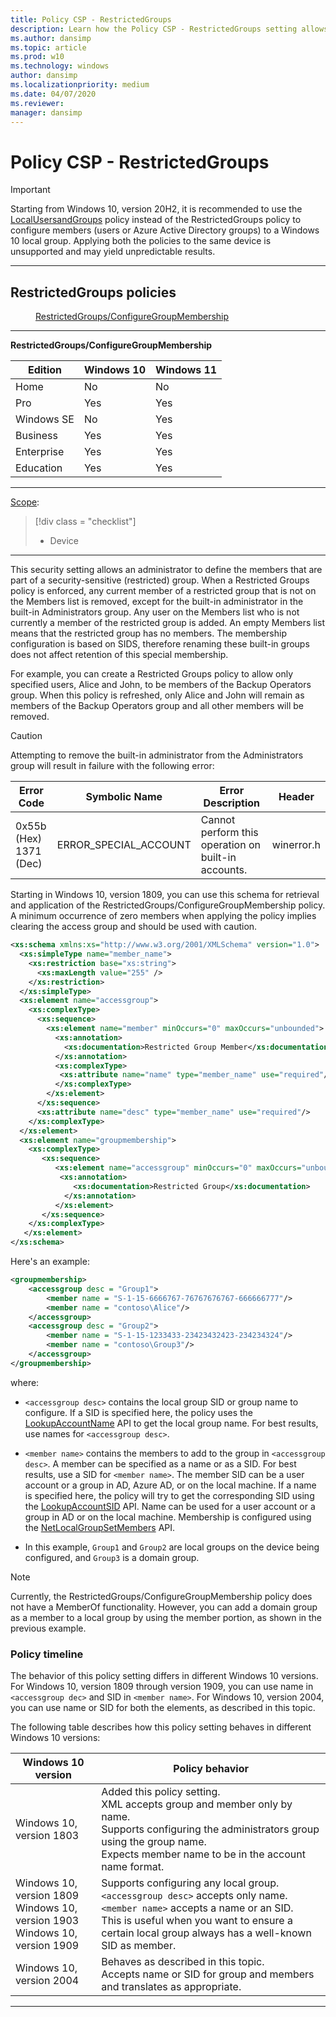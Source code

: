 ```yaml
---
title: Policy CSP - RestrictedGroups
description: Learn how the Policy CSP - RestrictedGroups setting allows an administrator to define the members that are part of a security-sensitive (restricted) group.
ms.author: dansimp
ms.topic: article
ms.prod: w10
ms.technology: windows
author: dansimp
ms.localizationpriority: medium
ms.date: 04/07/2020
ms.reviewer: 
manager: dansimp
---
```


# Policy CSP - RestrictedGroups

> [!IMPORTANT]
> Starting from Windows 10, version 20H2, it is recommended to use the [LocalUsersandGroups](policy-csp-localusersandgroups.md) policy instead of the RestrictedGroups policy to configure members (users or Azure Active Directory groups) to a Windows 10 local group. Applying both the policies to the same device is unsupported and may yield unpredictable results.


<hr/>

<!--Policies-->
## RestrictedGroups policies  

<dl>
  <dd>
    <a href="#restrictedgroups-configuregroupmembership">RestrictedGroups/ConfigureGroupMembership</a>
  </dd>
</dl>


<hr/>

<!--Policy-->
<a href="" id="restrictedgroups-configuregroupmembership"></a>**RestrictedGroups/ConfigureGroupMembership**  

<!--SupportedSKUs-->

|Edition|Windows 10|Windows 11|
|--- |--- |--- |
|Home|No|No|
|Pro|Yes|Yes|
|Windows SE|No|Yes|
|Business|Yes|Yes|
|Enterprise|Yes|Yes|
|Education|Yes|Yes|

<!--/SupportedSKUs-->
<hr/>

<!--Scope-->
[Scope](./policy-configuration-service-provider.md#policy-scope):

> [!div class = "checklist"]
> * Device

<hr/>

<!--/Scope-->
<!--Description-->
This security setting allows an administrator to define the members that are part of a security-sensitive (restricted) group. When a Restricted Groups policy is enforced, any current member of a restricted group that is not on the Members list is removed, except for the built-in administrator in the built-in Administrators group. Any user on the Members list who is not currently a member of the restricted group is added. An empty Members list means that the restricted group has no members. The membership configuration is based on SIDS, therefore renaming these built-in groups does not affect retention of this special membership.

For example, you can create a Restricted Groups policy to allow only specified users, Alice and John, to be members of the Backup Operators group. When this policy is refreshed, only Alice and John will remain as members of the Backup Operators group and all other members will be removed.  

> [!CAUTION]
> Attempting to remove the built-in administrator from the Administrators group will result in failure with the following error:  
>
> | Error Code  | Symbolic Name | Error Description | Header |
> |----------|----------|----------|----------|
> |  0x55b (Hex)  <br>  1371 (Dec)  |ERROR_SPECIAL_ACCOUNT|Cannot perform this operation on built-in accounts.|  winerror.h  |

Starting in Windows 10, version 1809, you can use this schema for retrieval and application of the RestrictedGroups/ConfigureGroupMembership policy. A minimum occurrence of zero members when applying the policy implies clearing the access group and should be used with caution.

```xml
<xs:schema xmlns:xs="http://www.w3.org/2001/XMLSchema" version="1.0">  
  <xs:simpleType name="member_name">
    <xs:restriction base="xs:string">
      <xs:maxLength value="255" />
    </xs:restriction>
  </xs:simpleType>
  <xs:element name="accessgroup">
    <xs:complexType>
      <xs:sequence>
        <xs:element name="member" minOccurs="0" maxOccurs="unbounded">
          <xs:annotation>
            <xs:documentation>Restricted Group Member</xs:documentation>
          </xs:annotation>
          <xs:complexType>
           <xs:attribute name="name" type="member_name" use="required"/>
          </xs:complexType>
        </xs:element>
      </xs:sequence>
      <xs:attribute name="desc" type="member_name" use="required"/>
    </xs:complexType>
  </xs:element>
  <xs:element name="groupmembership">
    <xs:complexType>
       <xs:sequence>
          <xs:element name="accessgroup" minOccurs="0" maxOccurs="unbounded">
           <xs:annotation>
              <xs:documentation>Restricted Group</xs:documentation>
            </xs:annotation>
          </xs:element>
       </xs:sequence>
    </xs:complexType>
   </xs:element>
</xs:schema>
```

<!--/Description-->
<!--SupportedValues-->

<!--/SupportedValues-->
<!--Example-->

Here's an example:

```xml
<groupmembership>
    <accessgroup desc = "Group1">
        <member name = "S-1-15-6666767-76767676767-666666777"/>
        <member name = "contoso\Alice"/>
    </accessgroup>
    <accessgroup desc = "Group2">
        <member name = "S-1-15-1233433-23423432423-234234324"/>
        <member name = "contoso\Group3"/>
    </accessgroup>
</groupmembership>
```

where:

- `<accessgroup desc>` contains the local group SID or group name to configure. If a SID is specified here, the policy uses the [LookupAccountName](/windows/win32/api/winbase/nf-winbase-lookupaccountnamea) API to get the local group name. For best results, use names for `<accessgroup desc>`.

- `<member name>` contains the members to add to the group in `<accessgroup desc>`. A member can be specified as a name or as a SID. For best results, use a SID for `<member name>`. The member SID can be a user account or a group in AD, Azure AD, or on the local machine. If a name is specified here, the policy will try to get the corresponding SID using the [LookupAccountSID](/windows/win32/api/winbase/nf-winbase-lookupaccountsida) API. Name can be used for a user account or a group in AD or on the local machine. Membership is configured using the [NetLocalGroupSetMembers](/windows/win32/api/lmaccess/nf-lmaccess-netlocalgroupsetmembers) API.

- In this example, `Group1` and `Group2` are local groups on the device being configured, and `Group3` is a domain group.

> [!NOTE]
> Currently, the RestrictedGroups/ConfigureGroupMembership policy does not have a MemberOf functionality. However, you can add a domain group as a member to a local group by using the member portion, as shown in the previous example.

<!--/Example-->
<!--Validation-->

### Policy timeline

The behavior of this policy setting differs in different Windows 10 versions. For Windows 10, version 1809 through version 1909, you can use name in `<accessgroup dec>` and SID in `<member name>`. For Windows 10, version 2004, you can use name or SID for both the elements, as described in this topic. 

The following table describes how this policy setting behaves in different Windows 10 versions:

| Windows 10 version | Policy behavior |
| ------------------ | --------------- |
|Windows 10, version 1803 | Added this policy setting. <br> XML accepts group and member only by name. <br> Supports configuring the administrators group using the group name. <br> Expects member name to be in the account name format. |
| Windows 10, version 1809 <br> Windows 10, version 1903 <br> Windows 10, version 1909 | Supports configuring any local group. <br> `<accessgroup desc>` accepts only name. <br> `<member name>` accepts a name or an SID. <br> This is useful when you want to ensure a certain local group always has a well-known SID as member. |
| Windows 10, version 2004 | Behaves as described in this topic. <br> Accepts name or SID for group and members and translates as appropriate. | 


<!--/Validation-->
<!--/Policy-->
<hr/>

<!--/Policies-->
